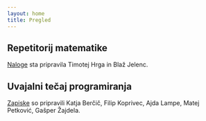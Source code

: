 ```yaml
---
layout: home
title: Pregled
---
```


## Repetitorij matematike

[Naloge](RepetitorijMatematike.pdf) sta pripravila Timotej Hrga in Blaž Jelenc.

## Uvajalni tečaj programiranja

[Zapiske](utp/) so pripravili Katja Berčič, Filip Koprivec, Ajda Lampe, Matej Petković, Gašper Žajdela.
